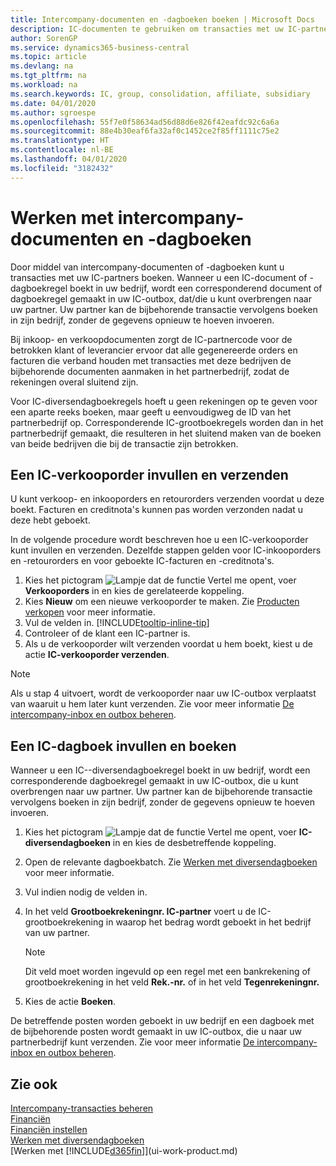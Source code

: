 ```yaml
---
title: Intercompany-documenten en -dagboeken boeken | Microsoft Docs
description: IC-documenten te gebruiken om transacties met uw IC-partners te boeken.
author: SorenGP
ms.service: dynamics365-business-central
ms.topic: article
ms.devlang: na
ms.tgt_pltfrm: na
ms.workload: na
ms.search.keywords: IC, group, consolidation, affiliate, subsidiary
ms.date: 04/01/2020
ms.author: sgroespe
ms.openlocfilehash: 55f7e0f58634ad56d88d6e826f42eafdc92c6a6a
ms.sourcegitcommit: 88e4b30eaf6fa32af0c1452ce2f85ff1111c75e2
ms.translationtype: HT
ms.contentlocale: nl-BE
ms.lasthandoff: 04/01/2020
ms.locfileid: "3182432"
---
```

# <a name="work-with-intercompany-documents-and-journals"></a>Werken met intercompany-documenten en -dagboeken
Door middel van intercompany-documenten of -dagboeken kunt u transacties met uw IC-partners boeken. Wanneer u een IC-document of -dagboekregel boekt in uw bedrijf, wordt een corresponderend document of dagboekregel gemaakt in uw IC-outbox, dat/die u kunt overbrengen naar uw partner. Uw partner kan de bijbehorende transactie vervolgens boeken in zijn bedrijf, zonder de gegevens opnieuw te hoeven invoeren.

Bij inkoop- en verkoopdocumenten zorgt de IC-partnercode voor de betrokken klant of leverancier ervoor dat alle gegenereerde orders en facturen die verband houden met transacties met deze bedrijven de bijbehorende documenten aanmaken in het partnerbedrijf, zodat de rekeningen overal sluitend zijn.

Voor IC-diversendagboekregels hoeft u geen rekeningen op te geven voor een aparte reeks boeken, maar geeft u eenvoudigweg de ID van het partnerbedrijf op. Corresponderende IC-grootboekregels worden dan in het partnerbedrijf gemaakt, die resulteren in het sluitend maken van de boeken van beide bedrijven die bij de transactie zijn betrokken.

## <a name="to-fill-in-and-send-an-intercompany-sales-order"></a>Een IC-verkooporder invullen en verzenden
U kunt verkoop- en inkooporders en retourorders verzenden voordat u deze boekt. Facturen en creditnota's kunnen pas worden verzonden nadat u deze hebt geboekt.

In de volgende procedure wordt beschreven hoe u een IC-verkooporder kunt invullen en verzenden. Dezelfde stappen gelden voor IC-inkooporders en -retourorders en voor geboekte IC-facturen en -creditnota's.  

1. Kies het pictogram ![Lampje dat de functie Vertel me opent](media/ui-search/search_small.png "Vertel me wat u wilt doen"), voer **Verkooporders** in en kies de gerelateerde koppeling.  
2. Kies **Nieuw** om een nieuwe verkooporder te maken. Zie [Producten verkopen](sales-how-sell-products.md) voor meer informatie.  
3. Vul de velden in. [!INCLUDE[tooltip-inline-tip](includes/tooltip-inline-tip_md.md)]
4. Controleer of de klant een IC-partner is.
5. Als u de verkooporder wilt verzenden voordat u hem boekt, kiest u de actie **IC-verkooporder verzenden**.

> [!NOTE]
> Als u stap 4 uitvoert, wordt de verkooporder naar uw IC-outbox verplaatst van waaruit u hem later kunt verzenden. Zie voor meer informatie [De intercompany-inbox en outbox beheren](intercompany-how-manage-intercompany-inbox.md).

## <a name="to-fill-in-and-post-an-intercompany-journal"></a>Een IC-dagboek invullen en boeken
Wanneer u een IC--diversendagboekregel boekt in uw bedrijf, wordt een corresponderende dagboekregel gemaakt in uw IC-outbox, die u kunt overbrengen naar uw partner. Uw partner kan de bijbehorende transactie vervolgens boeken in zijn bedrijf, zonder de gegevens opnieuw te hoeven invoeren.

1. Kies het pictogram ![Lampje dat de functie Vertel me opent](media/ui-search/search_small.png "Vertel me wat u wilt doen"), voer **IC-diversendagboeken** in en kies de desbetreffende koppeling.  
2. Open de relevante dagboekbatch. Zie [Werken met diversendagboeken](ui-work-general-journals.md) voor meer informatie.
3. Vul indien nodig de velden in.
4. In het veld **Grootboekrekeningnr. IC-partner** voert u de IC-grootboekrekening in waarop het bedrag wordt geboekt in het bedrijf van uw partner.

    > [!NOTE]
    > Dit veld moet worden ingevuld op een regel met een bankrekening of grootboekrekening in het veld **Rek.-nr.** of in het veld **Tegenrekeningnr.**  
5. Kies de actie **Boeken**.

De betreffende posten worden geboekt in uw bedrijf en een dagboek met de bijbehorende posten wordt gemaakt in uw IC-outbox, die u naar uw partnerbedrijf kunt verzenden. Zie voor meer informatie [De intercompany-inbox en outbox beheren](intercompany-how-manage-intercompany-inbox.md).

## <a name="see-also"></a>Zie ook
[Intercompany-transacties beheren](intercompany-manage.md)  
[Financiën](finance.md)  
[Financiën instellen](finance-setup-finance.md)  
[Werken met diversendagboeken](ui-work-general-journals.md)  
[Werken met [!INCLUDE[d365fin](includes/d365fin_md.md)]](ui-work-product.md)
